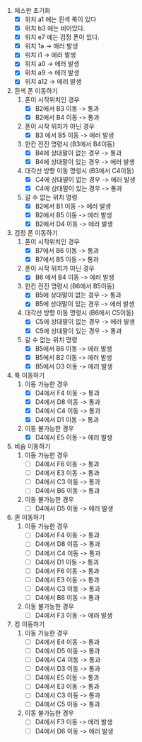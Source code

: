 1. 체스판 초기화
    -[x] 위치 a1 에는 흰색 룩이 있다
    -[x] 위치 b3 에는 비어있다.
    -[x] 위치 e7 에는 검정 폰이 있다.
    -[x] 위치 1a -> 에러 발생
    -[x] 위치 i1 -> 에러 발생
    -[x] 위치 a0 -> 에러 발생
    -[x] 위치 a9 -> 에러 발생
    -[x] 위치 a12 -> 에러 발생
    
2. 흰색 폰 이동하기
    1. 폰이 시작위치인 경우
        -[x] B2에서 B3 이동 -> 통과
        -[x] B2에서 B4 이동 -> 통과
    2. 폰이 시작 위치가 아닌 경우
        -[x] B3 에서 B5 이동 -> 에러 발생
    3. 한칸 전진 명령시 (B3에서 B4이동)
        -[x] B4에 상대말이 없는 경우 -> 통과
        -[x] B4에 상대말이 있는 경우 -> 에러 발생
    4. 대각선 방향 이동 명령시 (B3에서 C4이동)
        -[x] C4에 상대말이 없는 경우 -> 에러 발생
        -[x] C4에 상대말이 있는 경우 -> 통과
    5. 갈 수 없는 위치 명령
        -[x] B2에서 B1 이동 -> 에러 발생
        -[x] B2에서 B5 이동 -> 에러 발생
        -[x] B2에서 D4 이동 -> 에러 발생
        
3. 검정 폰 이동하기
    1. 폰이 시작위치인 경우
        -[x] B7에서 B6 이동 -> 통과
        -[x] B7에서 B5 이동 -> 통과
    2. 폰이 시작 위치가 아닌 경우
        -[x] B6 에서 B4 이동 -> 에러 발생
    3. 한칸 전진 명령시 (B6에서 B5이동)
        -[x] B5에 상대말이 없는 경우 -> 통과
        -[x] B5에 상대말이 있는 경우 -> 에러 발생
    4. 대각선 방향 이동 명령시 (B6에서 C5이동)
        -[x] C5에 상대말이 없는 경우 -> 에러 발생
        -[x] C5에 상대말이 있는 경우 -> 통과
    5. 갈 수 없는 위치 명령
        -[x] B5에서 B6 이동 -> 에러 발생
        -[x] B5에서 B2 이동 -> 에러 발생
        -[x] B5에서 D3 이동 -> 에러 발생
        
4. 룩 이동하기
    1. 이동 가능한 경우
        -[x] D4에서 F4 이동 -> 통과
        -[x] D4에서 D8 이동 -> 통과
        -[x] D4에서 C4 이동 -> 통과
        -[x] D4에서 D1 이동 -> 통과       
    2. 이동 불가능한 경우
        -[x] D4에서 E5 이동 -> 에러 발생
        
5. 비숍 이동하기
    1. 이동 가능한 경우
        -[ ] D4에서 F6 이동 -> 통과
        -[ ] D4에서 E3 이동 -> 통과
        -[ ] D4에서 C3 이동 -> 통과
        -[ ] D4에서 B6 이동 -> 통과
    2. 이동 불가능한 경우
        -[ ] D4에서 D5 이동 -> 에러 발생

6. 퀸 이동하기
    1. 이동 가능한 경우
        -[ ] D4에서 F4 이동 -> 통과
        -[ ] D4에서 D8 이동 -> 통과
        -[ ] D4에서 C4 이동 -> 통과
        -[ ] D4에서 D1 이동 -> 통과
        -[ ] D4에서 F6 이동 -> 통과
        -[ ] D4에서 E3 이동 -> 통과
        -[ ] D4에서 C3 이동 -> 통과
        -[ ] D4에서 B6 이동 -> 통과       
    2. 이동 불가능한 경우
        -[ ] D4에서 F3 이동 -> 에러 발생
        
7. 킹 이동하기
    1. 이동 가능한 경우
        -[ ] D4에서 E4 이동 -> 통과
        -[ ] D4에서 D5 이동 -> 통과
        -[ ] D4에서 C4 이동 -> 통과
        -[ ] D4에서 D3 이동 -> 통과
        -[ ] D4에서 E5 이동 -> 통과
        -[ ] D4에서 E3 이동 -> 통과
        -[ ] D4에서 C3 이동 -> 통과
        -[ ] D4에서 C5 이동 -> 통과       
    2. 이동 불가능한 경우
        -[ ] D4에서 F3 이동 -> 에러 발생
        -[ ] D4에서 D6 이동 -> 에러 발생
